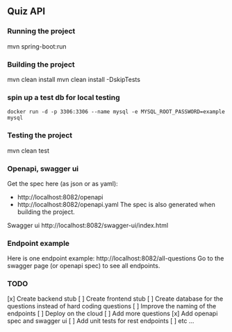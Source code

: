 ## Quiz API

### Running the project
mvn spring-boot:run

### Building the project
mvn clean install
mvn clean install -DskipTests

### spin up a test db for local testing
`docker run -d -p 3306:3306 --name mysql -e MYSQL_ROOT_PASSWORD=example mysql`

### Testing the project
mvn clean test

### Openapi, swagger ui
Get the spec here (as json or as yaml):
* http://localhost:8082/openapi
* http://localhost:8082/openapi.yaml
The spec is also generated when building the project.

Swagger ui
http://localhost:8082/swagger-ui/index.html

### Endpoint example
Here is one endpoint example: 
http://localhost:8082/all-questions
Go to the swagger page (or openapi spec) to see all endpoints.

### TODO
[x] Create backend stub
[ ] Create frontend stub
[ ] Create database for the questions instead of hard coding questions
[ ] Improve the naming of the endpoints
[ ] Deploy on the cloud
[ ] Add more questions
[x] Add openapi spec and swagger ui
[ ] Add unit tests for rest endpoints
[ ] etc ...
